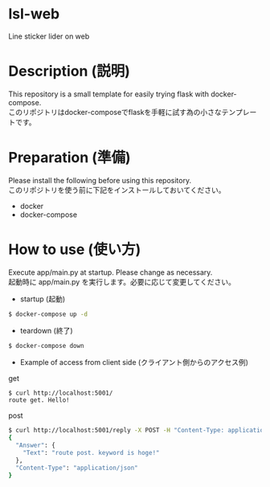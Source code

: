 # lsl-web
Line sticker lider on web

# Description (説明)

This repository is a small template for easily trying flask with docker-compose.  
このリポジトリはdocker-composeでflaskを手軽に試す為の小さなテンプレートです。  

# Preparation (準備)

Please install the following before using this repository.  
このリポジトリを使う前に下記をインストールしておいてください。  

- docker
- docker-compose

# How to use (使い方)

Execute app/main.py at startup. Please change as necessary.  
起動時に app/main.py を実行します。必要に応じて変更してください。  

- startup (起動)

```sh
$ docker-compose up -d
```

- teardown (終了)

```sh
$ docker-compose down
```

- Example of access from client side (クライアント側からのアクセス例)

get

```sh
$ curl http://localhost:5001/
route get. Hello!
```

post

```sh
$ curl http://localhost:5001/reply -X POST -H "Content-Type: application/json" -d '{"keyword": "hoge"}'
{
  "Answer": {
    "Text": "route post. keyword is hoge!"
  },
  "Content-Type": "application/json"
}
```
